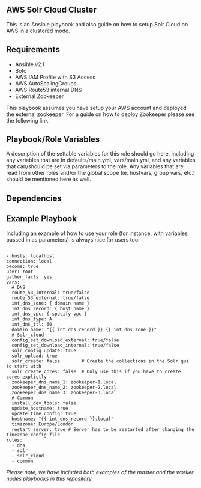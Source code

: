 AWS Solr Cloud Cluster
------------

This is an Ansible playbook and also guide on how to setup Solr Cloud on AWS in a clustered mode.

Requirements
------------
* Ansible v2.1
* Boto
* AWS IAM Profile with S3 Access
* AWS AutoScalingGroups
* AWS Route53 internal DNS
* External Zookeeper

This playbook assumes you have setup your AWS account and deployed the external zookeeper. For a guide on how to deploy Zookeeper please see the following link.

Playbook/Role Variables
--------------

A description of the settable variables for this role should go here, including any variables that are in defaults/main.yml, vars/main.yml, and any variables that can/should be set via parameters to the role. Any variables that are read from other roles and/or the global scope (ie. hostvars, group vars, etc.) should be mentioned here as well.

Dependencies
------------

Example Playbook
----------------

Including an example of how to use your role (for instance, with variables passed in as parameters) is always nice for users too:

    ---
    - hosts: localhost
    connection: local
    become: true
    user: root
    gather_facts: yes
    vars:
      # DNS
      route_53_internal: true/false
      route_53_external: true/false
      int_dns_zone: { domain name }
      int_dns_record: { host name }
      int_dns_vpc: { specify vpc }
      int_dns_type: A
      int_dns_ttl: 60
      domain_name: "{{ int_dns_record }}.{{ int_dns_zone }}"
      # Solr_cloud
      config_set_download_external: true/false
      config_set_download_internal: true/false
      solr_config_update: true
      solr_upload: true
      solr_create: false        # Create the collections in the Solr gui to start with
      solr_create_cores: false  # Only use this if you have to create cores explictly
      zookeeper_dns_name_1: zookeeper-1.local
      zookeeper_dns_name_2: zookeeper-2.local
      zookeeper_dns_name_3: zookeeper-3.local
      # Common
      install_dev_tools: false
      update_hostname: true
      update_time_config: true
      hostname: "{{ int_dns_record }}.local"
      timezone: Europe/London
      restart_server: true # Server has to be restarted after changing the timezone config file
    roles:
      - dns
      - solr
      - solr_cloud
      - common

*Please note, we have included both examples of the master and the worker nodes playbooks in this repository.*